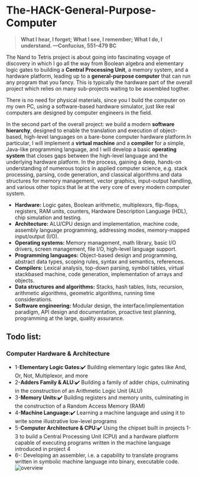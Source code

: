# The-HACK-General-Purpose-Computer

> **What I hear, I forget; What I see, I remember; What I do, I understand.
—Confucius, 551–479 BC**

The Nand to Tetris project is about going into fascinating voyage of discovery in which I go all the way from Boolean algebra and elementary logic gates to building a **Central Processing Unit**, a memory system, and a hardware platform, leading up to a **general-purpose computer** that can run any program that you fancy. This is typically the hardware part of the overall project which relies on many sub-projects waiting to be assembled togther. 

There is no need for physical materials, since you I build the computer on my own PC, using a software-based hardware simulator, just like real computers are designed by computer engineers in the field.

In the second part of the overall project: we build a modern **software hierarchy**, designed to enable the translation and execution of object-based, high-level languages on a bare-bone computer hardware platform.In particular, I will implement a **virtual machine** and a **compiler** for a simple, Java-like programming language, and I will develop a basic **operating system** that closes gaps between the high-level language and the underlying hardware platform. In the process, gaining a deep, hands-on understanding of numerous topics in applied computer science, e.g. stack processing, parsing, code generation, and classical algorithms and data structures for memory management, vector graphics, input-output handling, and various other topics that lie at the very core of every modern computer system.

* **Hardware:** Logic gates, Boolean arithmetic, multiplexors, flip-flops, registers,
RAM units, counters, Hardware Description Language (HDL), chip simulation and
testing.
* **Architecture:** ALU/CPU design and implementation, machine code, assembly
language programming, addressing modes, memory-mapped input/output (I/O).
* **Operating systems:** Memory management, math library, basic I/O drivers,
screen management, file I/O, high-level language support.
* **Programming languages:** Object-based design and programming, abstract data
types, scoping rules, syntax and semantics, references.
* **Compilers:** Lexical analysis, top-down parsing, symbol tables, virtual stackbased
machine, code generation, implementation of arrays and objects.
* **Data structures and algorithms:** Stacks, hash tables, lists, recursion, arithmetic
algorithms, geometric algorithms, running time considerations.
* **Software engineering:** Modular design, the interface/implementation paradigm,
API design and documentation, proactive test planning, programming at the large,
quality assurance.

## Todo list:
### Computer Hardware & Architecture
* 1-**Elementary Logic Gates:**:heavy_check_mark: Building elementary logic gates like And, Or, Not, Multiplexor, and more 
* 2-**Adders Family & ALU:**:heavy_check_mark: Building a family of adder chips, culminating in the construction of an Arithmetic Logic Unit (ALU)  
* 3-**Memory Units:**:heavy_check_mark: Building registers and memory units, culminating in the construction of a Random Access Memory (RAM)  
* 4-**Machine Language:**:heavy_check_mark: Learning a machine language and using it to write some illustrative low-level programs 
* 5-**Computer Architecture & CPU:**:heavy_check_mark: Using the chipset built in projects 1-3 to build a Central Processing Unit (CPU) and a hardware platform capable of executing programs written in the machine language introduced in project 4
* 6-: Developing an assembler, i.e. a capability to translate programs written in symbolic machine language into binary, executable code.
![overview](https://user-images.githubusercontent.com/33065305/77091388-25d62180-6a11-11ea-841e-331e6df59f40.png)
